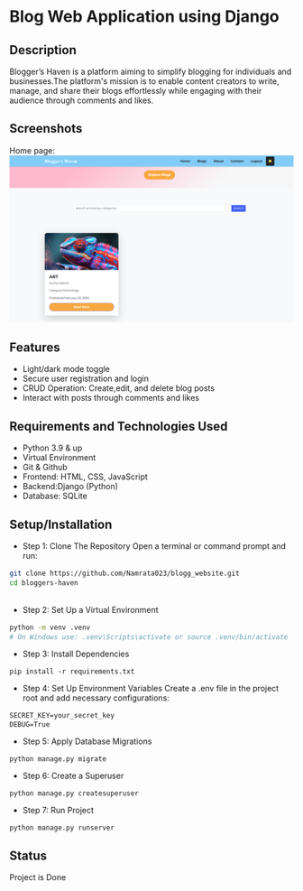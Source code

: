  # Blog Web Application using Django


## Description

Blogger’s Haven is a platform aiming to simplify blogging for individuals and businesses.The platform's mission is to enable content creators to write, manage, and share their blogs effortlessly while engaging with their audience through comments and likes.
## Screenshots 
Home page:![alt text](<Screenshot (67).png>)








## Features

- Light/dark mode toggle
- Secure user registration and login
- CRUD Operation: Create,edit, and delete blog posts
- Interact with posts through comments and likes


## Requirements and Technologies Used

- Python 3.9 & up
- Virtual Environment
- Git & Github
- Frontend:  HTML, CSS, JavaScript
- Backend:Django (Python) 
- Database: SQLite

## Setup/Installation

- Step 1: Clone The Repository
Open a terminal or command prompt and run:
```bash
git clone https://github.com/Namrata023/blogg_website.git
cd bloggers-haven
 
```
- Step 2: Set Up a Virtual Environment
```bash
python -m venv .venv
# On Windows use: .venv\Scripts\activate or source .venv/bin/activate  

```
- Step 3: Install Dependencies
```
pip install -r requirements.txt
```
- Step 4: Set Up Environment Variables
Create a .env file in the project root and add necessary configurations:
```
SECRET_KEY=your_secret_key
DEBUG=True
```
- Step 5: Apply Database Migrations
```
python manage.py migrate
```
- Step 6: Create a Superuser
```
python manage.py createsuperuser
```
- Step 7: Run Project 
```
python manage.py runserver
```


## Status
Project is Done